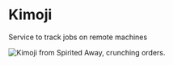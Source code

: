 # Kimoji

Service to track jobs on remote machines

![Kimoji from Spirited Away, crunching orders.](https://external-content.duckduckgo.com/iu/?u=https%3A%2F%2Fi.pinimg.com%2Foriginals%2Fce%2F8e%2F3b%2Fce8e3b955b0b1824dd3a4bbf056021bf.gif&f=1&nofb=1&ipt=01df531d50537b5b3b2e1b23d0e80869b0829fef389efb27129ff2c471fcd31d&ipo=images)